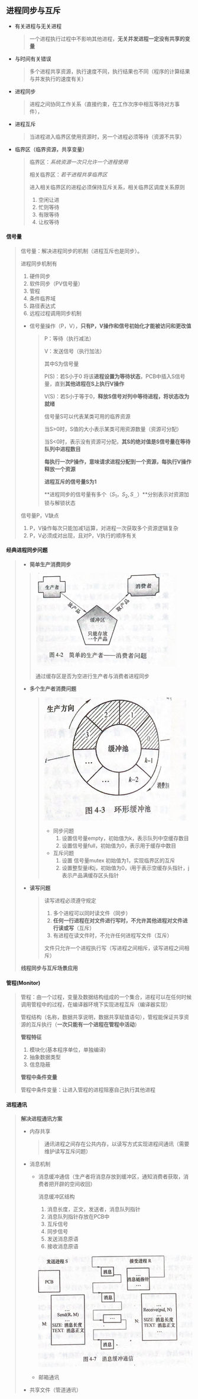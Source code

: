 ## 进程同步与互斥

- 有关进程与无关进程

  > 一个进程执行过程中不影响其他进程，**无关并发进程一定没有共享的变量**

- 与时间有关错误

  > 多个进程共享资源，执行速度不同，执行结果也不同（程序的计算结果与并发执行的速度有关）

- 进程同步

  > 进程之间协同工作关系（直接约束，在工作次序中相互等待对方事件），

- 进程互斥

  > 当进程进入临界区使用资源时，另一个进程必须等待（资源不共享）

- 临界区（临界资源，共享变量）

  > 临界区：*系统资源一次只允许一个进程使用*
  >
  > 相关临界区：*若干进程共享临界区*
  >
  > 进入相关临界区的进程必须保持互斥关系，相关临界区调度关系原则
  >
  > 1. 空闲让进
  > 2. 忙则等待
  > 3. 有限等待
  > 4. 让权等待

#### **信号量**

> 信号量：解决进程同步的机制（进程互斥也是同步）。
>
> 进程同步机制有
>
> 1. 硬件同步
> 2. 软件同步（PV信号量）
> 3. 管程
> 4. 条件临界域
> 5. 路径表达式
> 6. 远程过程调用同步机制
>
> - 信号量操作（P，V），**只有P，V操作和信号初始化才能被访问和更改值**
>
>   > P：等待（执行减法）
>   >
>   > V：发送信号（执行加法）
>   >
>   > 
>   >
>   > 其中S为信号量
>   >
>   > P(S)：若S小于0 将该**进程设置为等待状态**，PCB中插入S信号量，直到**其他进程在S上执行V操作**
>   >
>   > V(S)：若S小于等于0，**释放S信号对列中等待进程，将状态改为就绪**
>   >
>   >  
>   >
>   > 信号量S可以代表某类可用的临界资源
>   >
>   > 当S>0时，S值的大小表示某类可用资源数量（资源可分配）
>   >
>   > 当S<0时，表示没有资源可分配，**其S的绝对值是S信号量在等待队列中进程数目**
>   >
>   > 
>   >
>   > **每执行一次P操作，意味请求进程分配到一个资源，每执行V操作释放一个资源**
>   >
>   >  
>   >
>   > **进程互斥的信号量S为1**
>   >
>   > 
>   >
>   > **进程同步的信号量有多个（$S_1，S_2,S_{...}$）**分别表示对资源加锁与解锁状态
>
> 信号量P，V缺点
>
> 1. P，V操作每次只能加减1运算，对进程一次获取多个资源逻辑复杂
> 2. P，V必须成对出现，且对P，V执行的顺序有关

#### **经典进程同步问题**

> - **简单生产消费同步**
>
>  > ![image-20220116160306701](image-20220116160306701.png) 
>  >
>  > 通过缓存区是否为空进行生产者与消费者进程同步
>
> - **多个生产者消费问题**
>
>   > ![image-20220116160834684](image-20220116160834684.png) 
>   >
>   > - 同步问题
>   >   1. 设置信号量empty，初始值为k，表示队列中空缓存数目
>   >   2. 设置信号量full，初始值为0，表示用于缓存中数目
>   > - 互斥问题
>   >   1. 设置 信号量mutex 初始值为1，实现临界区的互斥
>   >   2. 设置整型量i和j，初始值为0，i用于表示空缓存头指针，j表示产品满缓存区头指针
>
> - **读写问题**
>
>   > 读写进程必须遵守规定
>   >
>   > 1. 多个进程可以同时读文件（同步）
>   > 2. **任何一行进程在对文件进行写时，不允许其他进程对文件进行读或写**（互斥）
>   > 3. 有进程在读文件时，不允许任何进程写文件（互斥）
>   >
>   > 文件只允许一个进程执行写（写进程之间相斥，读写进程之间相斥）
>
> 
>
> **线程同步与互斥场景应用**
>
> 

#### **管程**(Monitor)

> 管程：由一个过程，变量及数据结构组成的一个集合，进程可以在任何时候调用管程中的过程，在编译器环境下实现进程互斥（编译器实现）
>
> 管程结构（名称，数据共享说明，数据共享赋值语句），管程能保证共享资源的互斥执行（**一次只能有一个进程在管程中活动**）
>
>  **管程特征**
>
> 1. 模块化(基本程序单位，单独编译)
> 2. 抽象数据类型
> 3. 信息隐蔽
>
> **管程中条件变量**
>
> 管程中条件变量：让进入管程的进程阻塞自己执行其他进程

#### **进程通讯**

> **解决进程通讯方案**
>
> - 内存共享
>
>   > 通讯进程之间存在公共内存，以读写方式实现进程间通讯（需要维护读写互斥问题）
>
> - 消息机制
>
>   - 消息缓冲通信（生产者将消息存放到缓冲区，通知消费者获取，消费者把开辟的空间收回）
>
>      消息缓冲区结构
>
>     1. 消息长度，正文，发送者，消息队列指针
>     2. 消息队列指针存放在PCB中
>     3. 互斥信号
>     4. 同步信号
>     5. 发送消息原语
>     6. 接收消息原语
>
>     ![image-20220116172518708](image-20220116172518708.png) 
>
>   - 邮箱通讯
>
> - 共享文件（管道通讯）

